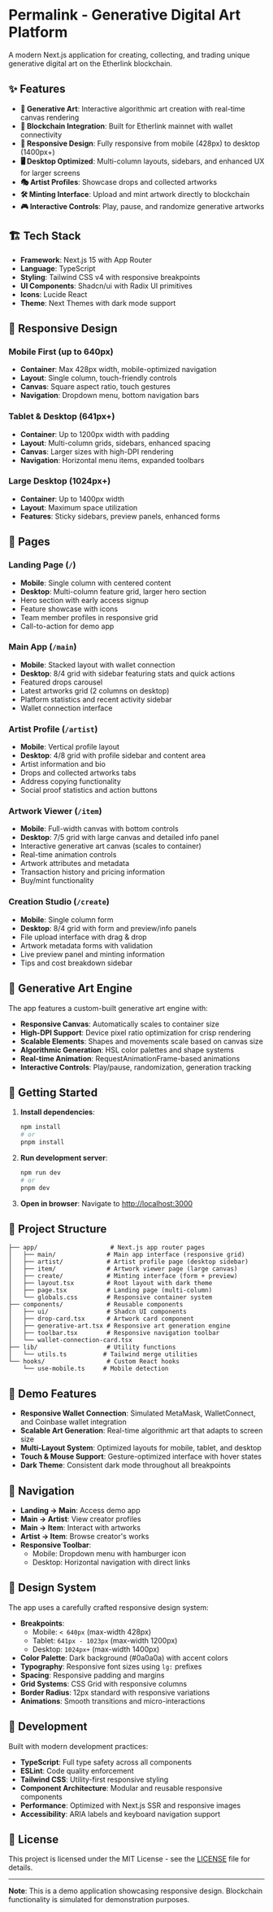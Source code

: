 # Permalink - Generative Digital Art Platform

A modern Next.js application for creating, collecting, and trading unique generative digital art on the Etherlink blockchain.

## ✨ Features

- **🎨 Generative Art**: Interactive algorithmic art creation with real-time canvas rendering
- **🔗 Blockchain Integration**: Built for Etherlink mainnet with wallet connectivity
- **📱 Responsive Design**: Fully responsive from mobile (428px) to desktop (1400px+)
- **🖥️ Desktop Optimized**: Multi-column layouts, sidebars, and enhanced UX for larger screens
- **🎭 Artist Profiles**: Showcase drops and collected artworks
- **🛠️ Minting Interface**: Upload and mint artwork directly to blockchain
- **🎮 Interactive Controls**: Play, pause, and randomize generative artworks

## 🏗️ Tech Stack

- **Framework**: Next.js 15 with App Router
- **Language**: TypeScript
- **Styling**: Tailwind CSS v4 with responsive breakpoints
- **UI Components**: Shadcn/ui with Radix UI primitives
- **Icons**: Lucide React
- **Theme**: Next Themes with dark mode support

## 📱 Responsive Design

### Mobile First (up to 640px)
- **Container**: Max 428px width, mobile-optimized navigation
- **Layout**: Single column, touch-friendly controls
- **Canvas**: Square aspect ratio, touch gestures
- **Navigation**: Dropdown menu, bottom navigation bars

### Tablet & Desktop (641px+)
- **Container**: Up to 1200px width with padding
- **Layout**: Multi-column grids, sidebars, enhanced spacing
- **Canvas**: Larger sizes with high-DPI rendering
- **Navigation**: Horizontal menu items, expanded toolbars

### Large Desktop (1024px+)
- **Container**: Up to 1400px width
- **Layout**: Maximum space utilization
- **Features**: Sticky sidebars, preview panels, enhanced forms

## 📱 Pages

### Landing Page (`/`)
- **Mobile**: Single column with centered content
- **Desktop**: Multi-column feature grid, larger hero section
- Hero section with early access signup
- Feature showcase with icons
- Team member profiles in responsive grid
- Call-to-action for demo app

### Main App (`/main`)
- **Mobile**: Stacked layout with wallet connection
- **Desktop**: 8/4 grid with sidebar featuring stats and quick actions
- Featured drops carousel
- Latest artworks grid (2 columns on desktop)
- Platform statistics and recent activity sidebar
- Wallet connection interface

### Artist Profile (`/artist`)
- **Mobile**: Vertical profile layout
- **Desktop**: 4/8 grid with profile sidebar and content area
- Artist information and bio
- Drops and collected artworks tabs
- Address copying functionality
- Social proof statistics and action buttons

### Artwork Viewer (`/item`)
- **Mobile**: Full-width canvas with bottom controls
- **Desktop**: 7/5 grid with large canvas and detailed info panel
- Interactive generative art canvas (scales to container)
- Real-time animation controls
- Artwork attributes and metadata
- Transaction history and pricing information
- Buy/mint functionality

### Creation Studio (`/create`)
- **Mobile**: Single column form
- **Desktop**: 8/4 grid with form and preview/info panels
- File upload interface with drag & drop
- Artwork metadata forms with validation
- Live preview panel and minting information
- Tips and cost breakdown sidebar

## 🎨 Generative Art Engine

The app features a custom-built generative art engine with:

- **Responsive Canvas**: Automatically scales to container size
- **High-DPI Support**: Device pixel ratio optimization for crisp rendering
- **Scalable Elements**: Shapes and movements scale based on canvas size
- **Algorithmic Generation**: HSL color palettes and shape systems
- **Real-time Animation**: RequestAnimationFrame-based animations
- **Interactive Controls**: Play/pause, randomization, generation tracking

## 🚀 Getting Started

1. **Install dependencies**:
   ```bash
   npm install
   # or
   pnpm install
   ```

2. **Run development server**:
   ```bash
   npm run dev
   # or
   pnpm dev
   ```

3. **Open in browser**:
   Navigate to [http://localhost:3000](http://localhost:3000)

## 📂 Project Structure

```
├── app/                    # Next.js app router pages
│   ├── main/              # Main app interface (responsive grid)
│   ├── artist/            # Artist profile page (desktop sidebar)
│   ├── item/              # Artwork viewer page (large canvas)
│   ├── create/            # Minting interface (form + preview)
│   ├── layout.tsx         # Root layout with dark theme
│   ├── page.tsx           # Landing page (multi-column)
│   └── globals.css        # Responsive container system
├── components/            # Reusable components
│   ├── ui/                # Shadcn UI components
│   ├── drop-card.tsx      # Artwork card component
│   ├── generative-art.tsx # Responsive art generation engine
│   ├── toolbar.tsx        # Responsive navigation toolbar
│   └── wallet-connection-card.tsx
├── lib/                   # Utility functions
│   └── utils.ts          # Tailwind merge utilities
└── hooks/                 # Custom React hooks
    └── use-mobile.ts     # Mobile detection
```

## 🎯 Demo Features

- **Responsive Wallet Connection**: Simulated MetaMask, WalletConnect, and Coinbase wallet integration
- **Scalable Art Generation**: Real-time algorithmic art that adapts to screen size
- **Multi-Layout System**: Optimized layouts for mobile, tablet, and desktop
- **Touch & Mouse Support**: Gesture-optimized interface with hover states
- **Dark Theme**: Consistent dark mode throughout all breakpoints

## 🔗 Navigation

- **Landing → Main**: Access demo app
- **Main → Artist**: View creator profiles  
- **Main → Item**: Interact with artworks
- **Artist → Item**: Browse creator's works
- **Responsive Toolbar**: 
  - Mobile: Dropdown menu with hamburger icon
  - Desktop: Horizontal navigation with direct links

## 🎨 Design System

The app uses a carefully crafted responsive design system:

- **Breakpoints**: 
  - Mobile: `< 640px` (max-width 428px)
  - Tablet: `641px - 1023px` (max-width 1200px)
  - Desktop: `1024px+` (max-width 1400px)
- **Color Palette**: Dark background (#0a0a0a) with accent colors
- **Typography**: Responsive font sizes using `lg:` prefixes
- **Spacing**: Responsive padding and margins
- **Grid Systems**: CSS Grid with responsive columns
- **Border Radius**: 12px standard with responsive variations
- **Animations**: Smooth transitions and micro-interactions

## 🔧 Development

Built with modern development practices:

- **TypeScript**: Full type safety across all components
- **ESLint**: Code quality enforcement
- **Tailwind CSS**: Utility-first responsive styling
- **Component Architecture**: Modular and reusable responsive components
- **Performance**: Optimized with Next.js SSR and responsive images
- **Accessibility**: ARIA labels and keyboard navigation support

## 📄 License

This project is licensed under the MIT License - see the [LICENSE](LICENSE) file for details.

---

**Note**: This is a demo application showcasing responsive design. Blockchain functionality is simulated for demonstration purposes.
